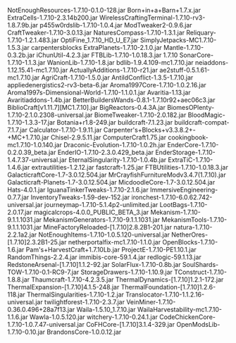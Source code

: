 NotEnoughResources-1.7.10-0.1.0-128.jar
Born+in+a+Barn+1.7.x.jar
ExtraCells-1.7.10-2.3.14b200.jar
WirelessCraftingTerminal-1.7.10-rv3-1.8.7.9b.jar
p455w0rdslib-1.7.10-1.0.4.jar
ModTweaker2-0.9.6.jar
CraftTweaker-1.7.10-3.0.13.jar
NaturesCompass-1.7.10-1.3.1.jar
Reliquary-1.7.10-1.2.1.483.jar
OptiFine_1.7.10_HD_U_E7.jar
SimplyJetpacks-MC1.7.10-1.5.3.jar
carpentersblocks
ExtraPlanets-1.7.10-2.1.0.jar
Mantle-1.7.10-0.3.2b.jar
iChunUtil-4.2.3.jar
FTBLib-1.7.10-1.0.18.3.jar
1.7.10
SonarCore-1.7.10-1.1.3.jar
WanionLib-1.7.10-1.8.jar
bdlib-1.9.4.109-mc1.7.10.jar
neiaddons-1.12.15.41-mc1.7.10.jar
ActuallyAdditions-1.7.10-r21.jar
ae2stuff-0.5.1.61-mc1.7.10.jar
AgriCraft-1.7.10-1.5.0.jar
AntiIdConflict-1.3.5-1.7.10.jar
appliedenergistics2-rv3-beta-6.jar
Aroma1997Core-1.7.10-1.0.2.16.jar
Aroma1997s-Dimensional-World-1.7.10-1.1.0.1.jar
Avaritia-1.13.jar
Avaritiaddons-1.4b.jar
BetterBuildersWands-0.8.1-1.7.10r92+aec06c3.jar
BiblioCraft[v1.11.7][MC1.7.10].jar
BigReactors-0.4.3A.jar
BiomesOPlenty-1.7.10-2.1.0.2308-universal.jar
BiomeTweaker-1.7.10-2.0.182.jar
BloodMagic-1.7.10-1.3.3-17.jar
Botania+r1.8-249.jar
buildcraft-7.1.23.jar
buildcraft-compat-7.1.7.jar
Calculator-1.7.10-1.9.11.jar
Carpenter's+Blocks+v3.3.8.2+-+MC+1.7.10.jar
Chisel-2.9.5.11.jar
ComputerCraft1.75.jar
cookingbook-mc1.7.10-1.0.140.jar
Draconic-Evolution-1.7.10-1.0.2h.jar
EnderCore-1.7.10-0.2.0.39_beta.jar
EnderIO-1.7.10-2.3.0.429_beta.jar
EnderStorage-1.7.10-1.4.7.37-universal.jar
EternalSingularity-1.7.10-1.0.4b.jar
ExtraTiC-1.7.10-1.4.6.jar
extrautilities-1.2.12.jar
fastcraft-1.25.jar
FTBUtilities-1.7.10-1.0.18.3.jar
GalacticraftCore-1.7-3.0.12.504.jar
MrCrayfishFurnitureModv3.4.7(1.7.10).jar
Galacticraft-Planets-1.7-3.0.12.504.jar
MicdoodleCore-1.7-3.0.12.504.jar
Hats-4.0.1.jar
IguanaTinkerTweaks-1.7.10-2.1.6.jar
ImmersiveEngineering-0.7.7.jar
InventoryTweaks-1.59-dev-152.jar
ironchest-1.7.10-6.0.62.742-universal.jar
journeymap-1.7.10-5.1.4p2-unlimited.jar
LootBags-1.7.10-2.0.17.jar
magicalcrops-4.0.0_PUBLIC_BETA_3.jar
Mekanism-1.7.10-9.1.1.1031.jar
MekanismGenerators-1.7.10-9.1.1.1031.jar
MekanismTools-1.7.10-9.1.1.1031.jar
MineFactoryReloaded-[1.7.10]2.8.2B1-201.jar
natura-1.7.10-2.2.1a2.jar
NotEnoughItems-1.7.10-1.0.5.120-universal.jar
NetherOres-[1.7.10]2.3.2B1-25.jar
netherportalfix-mc1.7.10-1.1.0.jar
OpenBlocks-1.7.10-1.6.jar
Pam's+HarvestCraft+1.7.10Lb.jar
ProjectE-1.7.10-PE1.10.1.jar
RandomThings-2.2.4.jar
immibis-core-59.1.4.jar
redlogic-59.1.13.jar
RedstoneArsenal-[1.7.10]1.1.2-92.jar
SolarFlux-1.7.10-0.8b.jar
SoulShards-TOW-1.7.10-0.1-RC9-7.jar
StorageDrawers-1.7.10-1.10.9.jar
TConstruct-1.7.10-1.8.8.jar
Thaumcraft-1.7.10-4.2.3.5.jar
ThermalDynamics-[1.7.10]1.2.1-172.jar
ThermalExpansion-[1.7.10]4.1.5-248.jar
ThermalFoundation-[1.7.10]1.2.6-118.jar
ThermalSingularities-1.7.10-1.2.jar
Translocator-1.7.10-1.1.2.16-universal.jar
twilightforest-1.7.10-2.3.7.jar
VeinMiner-1.7.10-0.36.0.496+28a7f13.jar
Waila-1.5.10_1.7.10.jar
WailaHarvestability-mc1.7.10-1.1.6.jar
Wawla-1.0.5.120.jar
witchery-1.7.10-0.24.1.jar
CodeChickenCore-1.7.10-1.0.7.47-universal.jar
CoFHCore-[1.7.10]3.1.4-329.jar
OpenModsLib-1.7.10-0.10.jar
BrandonsCore-1.0.0.12.jar